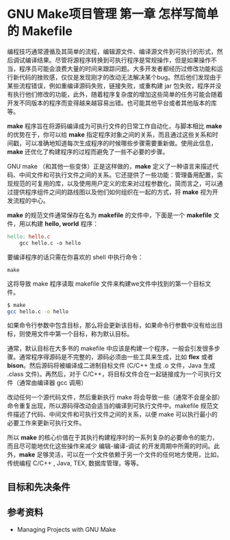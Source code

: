 # GNU Make项目管理 第一章 怎样写简单的 Makefile

[annotation]: <id> (5bddf3e8-f84d-4111-b8dc-9ff18943f299)
[annotation]: <status> (public)
[annotation]: <create_time> (2021-04-17 23:47:31)
[annotation]: <category> (计算机技术)
[annotation]: <tags> (Make|Makefile|GNU)
[annotation]: <topic> (GNU Make项目管理)
[annotation]: <index> (1)
[annotation]: <comments> (true)
[annotation]: <url> (http://blog.ccyg.studio/article/5bddf3e8-f84d-4111-b8dc-9ff18943f299)


编程技巧通常遵循及其简单的流程，编辑源文件、编译源文件到可执行的形式，然后调试编译结果。尽管将源程序转换到可执行程序是常规操作，但是如果操作不当，程序员可能会浪费大量的时间来跟踪问题。大多开发者都经历过修改功能和运行新代码的挫败感，仅仅是发现刚才的改动无法解决某个bug。然后他们发现由于某些流程错误，例如重编译源码失败，链接失败，或重构建 jar 包失败，程序并没有执行他们修改的功能，此外，随着程序复杂度的增加这些简单的任务可能会随着开发不同版本的程序而变得越来越容易出错。也可能其他平台或者其他版本的库等。

**make** 程序旨在将源码编译成为可执行文件的日常工作自动化，与脚本相比 **make** 的优势在于，你可以给 **make** 指定程序对象之间的关系，而且通过这些关系和时间戳，可以准确地知道每次生成程序的时候哪些步骤需要重新做。使用此信息，**make** 还优化了构建程序的过程而避免了一些不必要的步骤。

GNU make （和其他一些变体）正是这样做的，**make** 定义了一种语言来描述代码、中间文件和可执行文件之间的关系。它还提供了一些功能：管理备用配置，实现规范的可复用的库，以及使用用户定义的宏来对过程参数化，简而言之，可以通过提供程序组件之间的路线图以及他们如何组织在一起的方式，将 **make** 视为开发流程的中心。

**make** 的规范文件通常保存在名为 **makefile** 的文件中，下面是一个 **makefile** 文件，用以构建 **hello, world** 程序：

```makefile
hello: hello.c
    gcc hello.c -o hello
```

要编译程序的话只需在你喜欢的 shell 中执行命令：

    make

这将导致 make 程序读取 makefile 文件来构建we文件中找到的第一个目标文件。

```sh
$ make
gcc hello.c -o hello
```

如果命令行参数中包含目标，那么将会更新该目标，如果命令行参数中没有给出目标，则使用文件中第一个目标，称为默认目标。

通常，默认目标在大多书的 makefile 中应该是构建一个程序，一般会引发很多步骤。通常程序得源码是不完整的，源码必须由一些工具来生成，比如 **flex** 或者 **bison**。然后源码将被编译成二进制目标文件 (C/C++ 生成 .o 文件，Java 生成 .class 文件)。再然后，对于 C/C++，将目标文件合在一起链接成为一个可执行文件（通常由编译器 gcc 调用）

改动任何一个源代码文件，然后重新执行 make 将会导致一些（通常不会是全部）命令重复出现，所以源码得改动会适当的编译到可执行文件中。makefile 规范文件描述了代码、中间文件和可执行文件之间的关系，以便 make 可以执行最小的必要工作来更新可执行文件。

所以 **make** 的核心价值在于其执行构建程序时的一系列复杂的必要命令的能力，而且尽可能地优化这些操作来减少 编辑-编译-调试 的开发周期中所需的时间。此外，**make** 足够灵活，可以在一个文件依赖于另一个文件的任何地方使用，比如，传统编程 C/C++ , Java, TEX, 数据库管理，等等。

## 目标和先决条件
 
## 参考资料

- Managing Projects with GNU Make